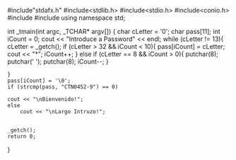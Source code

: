 #include"stdafx.h"
#include<stdlib.h>
#include<stdio.h>
#include<conio.h>
#include<iostream>
#include<string>
using namespace std;


int	_tmain(int argc, _TCHAR* argv[])
{
	char cLetter = '0';
	char pass[11];
	int iCount = 0;
	cout << "Introduce a Password" << endl;
	while (cLetter != 13){
		cLetter = _getch();
		if (cLetter > 32 && iCount < 10){
			pass[iCount] = cLetter;
			cout << "*";
			iCount++;
		}
		else
			if (cLetter == 8 && iCount > 0){
				putchar(8);
				putchar(' ');
				putchar(8);
				iCount--;
			}

	}
	pass[iCount] = '\0';
	if (strcmp(pass, "CTN0452-9") == 0)
	
	cout << "\nBienvenido!";
	else
		cout << "\nLargo Intruzo!";
		

	_getch();
	return 0;
}
